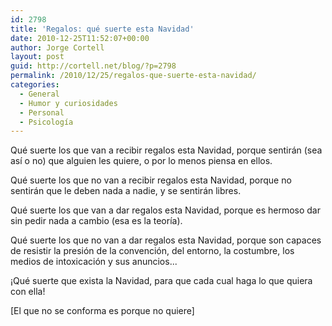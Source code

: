 ```yaml
---
id: 2798
title: 'Regalos: qué suerte esta Navidad'
date: 2010-12-25T11:52:07+00:00
author: Jorge Cortell
layout: post
guid: http://cortell.net/blog/?p=2798
permalink: /2010/12/25/regalos-que-suerte-esta-navidad/
categories:
  - General
  - Humor y curiosidades
  - Personal
  - Psicología
---
```

Qué suerte los que van a recibir regalos esta Navidad, porque sentirán (sea así o no) que alguien les quiere, o por lo menos piensa en ellos.

Qué suerte los que no van a recibir regalos esta Navidad, porque no sentirán que le deben nada a nadie, y se sentirán libres.

Qué suerte los que van a dar regalos esta Navidad, porque es hermoso dar sin pedir nada a cambio (esa es la teoría).

Qué suerte los que no van a dar regalos esta Navidad, porque son capaces de resistir la presión de la convención, del entorno, la costumbre, los medios de intoxicación y sus anuncios...

¡Qué suerte que exista la Navidad, para que cada cual haga lo que quiera con ella!

[El que no se conforma es porque no quiere]